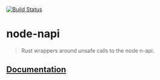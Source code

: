 [![Build Status](https://travis-ci.com/sunrise-choir/node-napi.svg?branch=master)](https://travis-ci.com/sunrise-choir/node-napi)
# node-napi 

> Rust wrappers around unsafe calls to the node n-api.

## [Documentation](http://sunrise-choir.github.io/node-napi/node_napi/)
